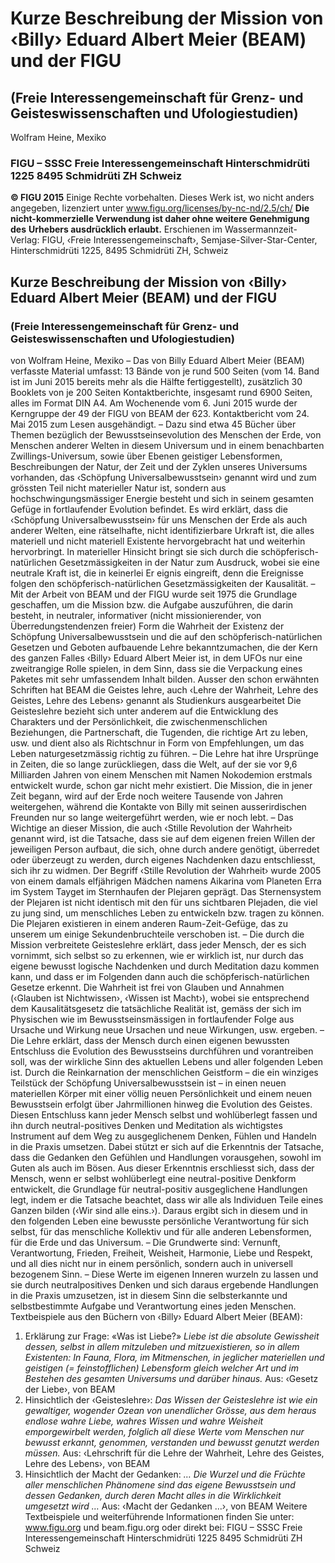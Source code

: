 # Kurze Beschreibung der Mission von ‹Billy› Eduard Albert Meier (BEAM) und der FIGU
## (Freie Interessengemeinschaft für Grenz- und Geisteswissenschaften und Ufologiestudien)
Wolfram Heine, Mexiko
### FIGU – SSSC Freie Interessengemeinschaft Hinterschmidrüti 1225 8495 Schmidrüti ZH Schweiz
**© FIGU 2015**
Einige Rechte vorbehalten. Dieses Werk ist, wo nicht anders angegeben, lizenziert unter www.figu.org/licenses/by-nc-nd/2.5/ch/
**Die nicht-kommerzielle Verwendung ist daher ohne weitere Genehmigung des**
**Urhebers ausdrücklich erlaubt.**
Erschienen im Wassermannzeit-Verlag: FIGU, ‹Freie Interessengemeinschaft›, Semjase-Silver-Star-Center, Hinterschmidrüti 1225, 8495 Schmidrüti ZH, Schweiz
## Kurze Beschreibung der Mission von ‹Billy› Eduard Albert Meier (BEAM) und der FIGU
### (Freie Interessengemeinschaft für Grenz- und Geisteswissenschaften und Ufologiestudien)
von Wolfram Heine, Mexiko – Das von Billy Eduard Albert Meier (BEAM) verfasste Material umfasst: 13 Bände von je rund 500 Seiten (vom 14. Band ist im Juni 2015 bereits mehr als die Hälfte fertiggestellt), zusätzlich 30 Booklets von je 200 Seiten Kontaktberichte, insgesamt rund 6900 Seiten, alles im Format DIN A4. Am Wochenende vom 6. Juni 2015 wurde der Kerngruppe der 49 der FIGU von BEAM der 623. Kontaktbericht vom 24. Mai 2015 zum Lesen ausgehändigt.
– Dazu sind etwa 45 Bücher über Themen bezüglich der Bewusstseinsevolution des Menschen der Erde, von Menschen anderer Welten in diesem Universum und in einem benachbarten Zwillings-Universum, sowie über Ebenen geistiger Lebensformen, Beschreibungen der Natur, der Zeit und der Zyklen unseres Universums vorhanden, das ‹Schöpfung Universalbewusstsein› genannt wird und zum grössten Teil nicht materieller Natur ist, sondern aus hochschwingungsmässiger Energie besteht und sich in seinem gesamten Gefüge in fortlaufender Evolution befindet. Es wird erklärt, dass die ‹Schöpfung Universalbewusstsein› für uns Menschen der Erde als auch anderer Welten, eine rätselhafte, nicht identifizierbare Urkraft ist, die alles materiell und nicht materiell Existente hervorgebracht hat und weiterhin hervorbringt.
In materieller Hinsicht bringt sie sich durch die schöpferisch-natürlichen Gesetzmässigkeiten in der Natur zum Ausdruck, wobei sie eine neutrale Kraft ist, die in keinerlei Er eignis eingreift, denn die Ereignisse folgen den schöpferisch-natürlichen Gesetzmässigkeiten der Kausalität.
– Mit der Arbeit von BEAM und der FIGU wurde seit 1975 die Grundlage geschaffen, um die Mission bzw. die Aufgabe auszuführen, die darin besteht, in neutraler, informativer (nicht missionierender, von Überredungstendenzen freier) Form die Wahrheit der Existenz der Schöpfung Universalbewusstsein und die auf den schöpferisch-natürlichen Gesetzen und Geboten aufbauende Lehre bekanntzumachen, die der Kern des ganzen Falles ‹Billy› Eduard Albert Meier ist, in dem UFOs nur eine zweitrangige Rolle spielen, in dem Sinn, dass sie die Verpackung eines Paketes mit sehr umfassendem Inhalt bilden. Ausser den schon erwähnten Schriften hat BEAM die Geistes lehre, auch ‹Lehre der Wahrheit, Lehre des Geistes, Lehre des Lebens› genannt als Studienkurs ausgearbeitet Die Geisteslehre bezieht sich unter anderem auf die Entwicklung des Charakters und der Persönlichkeit, die zwischenmenschlichen Beziehungen, die Partnerschaft, die Tugenden, die richtige Art zu leben, usw. und dient also als Richtschnur in Form von Empfehlungen, um das Leben naturgesetzmässig richtig zu führen. – Die Lehre hat ihre Ursprünge in Zeiten, die so lange zurückliegen, dass die Welt, auf der sie vor 9,6 Milliarden Jahren von einem Menschen mit Namen Nokodemion erstmals entwickelt wurde, schon gar nicht mehr existiert. Die Mission, die in jener Zeit begann, wird auf der Erde noch weitere Tausende von Jahren weitergehen, während die Kontakte von Billy mit seinen ausserirdischen Freunden nur so lange weitergeführt werden, wie er noch lebt. – Das Wichtige an dieser Mission, die auch ‹Stille Revolution der Wahrheit› genannt wird, ist die Tatsache, dass sie auf dem eigenen freien Willen der jeweiligen Person aufbaut, die sich, ohne durch andere genötigt, überredet oder überzeugt zu werden, durch eigenes Nachdenken dazu entschliesst, sich ihr zu widmen. Der Begriff ‹Stille Revolution der Wahrheit› wurde 2005 von einem damals elfjährigen Mädchen namens Aikarina vom Planeten Erra im System Tayget im Sternhaufen der Plejaren geprägt. Das Sternensystem der Plejaren ist nicht identisch mit den für uns sichtbaren Plejaden, die viel zu jung sind, um menschliches Leben zu entwickeln bzw. tragen zu können.
Die Plejaren existieren in einem anderen Raum-Zeit-Gefüge, das zu unserem um einige Sekundenbruchteile verschoben ist.
– Die durch die Mission verbreitete Geisteslehre erklärt, dass jeder Mensch, der es sich vornimmt, sich selbst so zu erkennen, wie er wirklich ist, nur durch das eigene bewusst logische Nachdenken und durch Meditation dazu kommen kann, und dass er im Folgenden dann auch die schöpferisch-natürlichen Gesetze erkennt. Die Wahrheit ist frei von Glauben und Annahmen (‹Glauben ist Nichtwissen›, ‹Wissen ist Macht›), wobei sie entsprechend dem Kausalitätsgesetz die tatsächliche Realität ist, gemäss der sich im Physischen wie im Bewusstseinsmässigen in fortlaufender Folge aus Ursache und Wirkung neue Ursachen und neue Wirkungen, usw. ergeben. – Die Lehre erklärt, dass der Mensch durch einen eigenen bewussten Entschluss die Evolution des Bewusstseins durchführen und vorantreiben soll, was der wirkliche Sinn des aktuellen Lebens und aller folgenden Leben ist.
Durch die Reinkarnation der menschlichen Geistform – die ein winziges Teilstück der Schöpfung Universalbewusstsein ist – in einen neuen materiellen Körper mit einer völlig neuen Persönlichkeit und einem neuen Bewusstsein erfolgt über Jahrmillionen hinweg die Evolution des Geistes. Diesen Entschluss kann jeder Mensch selbst und wohlüberlegt fassen und ihn durch neutral-positives Denken und Meditation als wichtigstes Instrument auf dem Weg zu ausgeglichenem Denken, Fühlen und Handeln in die Praxis umsetzen. Dabei stützt er sich auf die Erkenntnis der Tatsache, dass die Gedanken den Gefühlen und Handlungen vorausgehen, sowohl im Guten als auch im Bösen. Aus dieser Erkenntnis erschliesst sich, dass der Mensch, wenn er selbst wohlüberlegt eine neutral-positive Denkform entwickelt, die Grundlage für neutral-positiv ausgeglichene Handlungen legt, indem er die Tatsache beachtet, dass wir alle als Individuen Teile eines Ganzen bilden (‹Wir sind alle eins.›). Daraus ergibt sich in diesem und in den folgenden Leben eine bewusste persönliche Verantwortung für sich selbst, für das menschliche Kollektiv und für alle anderen Lebensformen, für die Erde und das Universum.
– Die Grundwerte sind: Vernunft, Verantwortung, Frieden, Freiheit, Weisheit, Harmonie, Liebe und Respekt, und all dies nicht nur in einem persönlich, sondern auch in universell bezogenem Sinn.
– Diese Werte im eigenen Inneren wurzeln zu lassen und sie durch neutralpositives Denken und sich daraus ergebende Handlungen in die Praxis umzusetzen, ist in diesem Sinn die selbsterkannte und selbstbestimmte Aufgabe und Verantwortung eines jeden Menschen. Textbeispiele aus den Büchern von ‹Billy› Eduard Albert Meier (BEAM):
1) Erklärung zur Frage: «Was ist Liebe?» _Liebe ist die absolute Gewissheit dessen, selbst in allem mitzuleben und_ _mitzuexistieren, so in allem Existenten: In Fauna, Flora, im Mitmenschen,_ _in jeglicher materiellen und geistigen (= feinstofflichen) Lebensform gleich_ _welcher Art und im Bestehen des gesamten Universums und darüber_ _hinaus._ Aus: ‹Gesetz der Liebe›, von BEAM
2) Hinsichtlich der ‹Geisteslehre›: _Das Wissen der Geisteslehre ist wie ein gewaltiger, wogender Ozean von_ _unendlicher Grösse, aus dem heraus endlose wahre Liebe, wahres Wissen_ _und wahre Weisheit emporgewirbelt werden, folglich all diese Werte vom_ _Menschen nur bewusst erkannt, genommen, verstanden und bewusst_ _genutzt werden müssen._ Aus: ‹Lehrschrift für die Lehre der Wahrheit, Lehre des Geistes, Lehre des Lebens›, von BEAM
3) Hinsichtlich der Macht der Gedanken: _… Die Wurzel und die Früchte aller menschlichen Phänomene sind das_ _eigene Bewusstsein und dessen Gedanken, durch deren Macht alles in die_ _Wirklichkeit umgesetzt wird …_ Aus: ‹Macht der Gedanken …›, von BEAM Weitere Textbeispiele und weiterführende Informationen finden Sie unter: www.figu.org und beam.figu.org oder direkt bei: FIGU – SSSC Freie Interessengemeinschaft Hinterschmidrüti 1225 8495 Schmidrüti ZH Schweiz